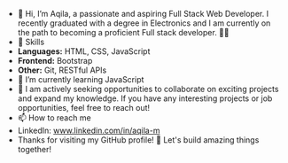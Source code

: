 - 👋 Hi, I’m Aqila, a passionate and aspiring Full Stack Web Developer. I recently graduated with a degree in Electronics and I am currently on the path to becoming a proficient Full stack developer. 👨‍💻
- 👀 Skills
- **Languages:** HTML, CSS, JavaScript
- **Frontend:** Bootstrap
- **Other:** Git, RESTful APIs
- 🌱 I’m currently learning JavaScript
- 💞️ I am actively seeking opportunities to collaborate on exciting projects and expand my knowledge. If you have any interesting projects or job opportunities, feel free to reach out!
- 📫 How to reach me
- LinkedIn: www.linkedin.com/in/aqila-m
- Thanks for visiting my GitHub profile! 🚀 Let's build amazing things together!

<!---
aqi789/aqi789 is a ✨ special ✨ repository because its `README.md` (this file) appears on your GitHub profile.
You can click the Preview link to take a look at your changes.
--->
